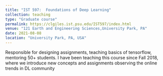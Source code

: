 ```yaml
---
title: "IST 597:  Foundations of Deep Learning"
collection: teaching
type: "Graduate course"
permalink: https://clgiles.ist.psu.edu/IST597/index.html
venue: "121 Earth and Engineering Sciences,University Park, PA"
date: 2021-08-08
location: "University Park, PA, USA"
---
```


Responsible for designing assignments, teaching basics of tensorflow, mentoring 50+ students. 
I have been teaching this course since Fall 2018, where we introduce new concepts and assignments observing the online trends in DL community
